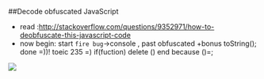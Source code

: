 ##Decode obfuscated JavaScript
- read :http://stackoverflow.com/questions/9352971/how-to-deobfuscate-this-javascript-code
- now begin: start `fire bug`->console , past obfuscated +bonus toString();
done =))!
toeic 235 =)
if(fuction)
delete () end because ()=; 
<img src="http://image.prntscr.com/image/6bd05895867a47c398ca47fe3f54cdd3.png">
